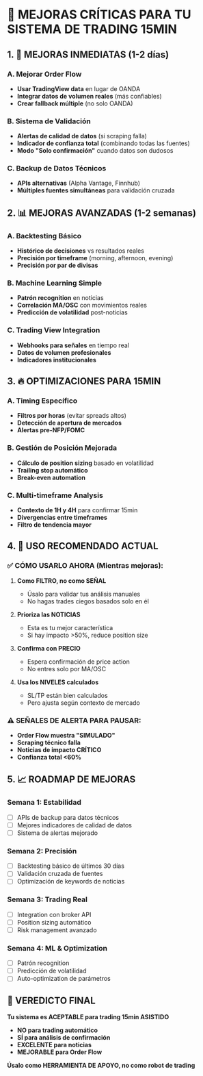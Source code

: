 # 🚀 MEJORAS CRÍTICAS PARA TU SISTEMA DE TRADING 15MIN

## 1. 🎯 MEJORAS INMEDIATAS (1-2 días)

### A. Mejorar Order Flow
- **Usar TradingView data** en lugar de OANDA
- **Integrar datos de volumen reales** (más confiables)
- **Crear fallback múltiple** (no solo OANDA)

### B. Sistema de Validación
- **Alertas de calidad de datos** (si scraping falla)
- **Indicador de confianza total** (combinando todas las fuentes)
- **Modo "Solo confirmación"** cuando datos son dudosos

### C. Backup de Datos Técnicos
- **APIs alternativas** (Alpha Vantage, Finnhub)
- **Múltiples fuentes simultáneas** para validación cruzada

## 2. 📊 MEJORAS AVANZADAS (1-2 semanas)

### A. Backtesting Básico
- **Histórico de decisiones** vs resultados reales
- **Precisión por timeframe** (morning, afternoon, evening)
- **Precisión por par de divisas**

### B. Machine Learning Simple
- **Patrón recognition** en noticias
- **Correlación MA/OSC** con movimientos reales
- **Predicción de volatilidad** post-noticias

### C. Trading View Integration
- **Webhooks para señales** en tiempo real
- **Datos de volumen profesionales**
- **Indicadores institucionales**

## 3. 🔥 OPTIMIZACIONES PARA 15MIN

### A. Timing Específico
- **Filtros por horas** (evitar spreads altos)
- **Detección de apertura de mercados**
- **Alertas pre-NFP/FOMC**

### B. Gestión de Posición Mejorada
- **Cálculo de position sizing** basado en volatilidad
- **Trailing stop automático**
- **Break-even automation**

### C. Multi-timeframe Analysis
- **Contexto de 1H y 4H** para confirmar 15min
- **Divergencias entre timeframes**
- **Filtro de tendencia mayor**

## 4. 🎯 USO RECOMENDADO ACTUAL

### ✅ CÓMO USARLO AHORA (Mientras mejoras):

1. **Como FILTRO, no como SEÑAL**
   - Úsalo para validar tus análisis manuales
   - No hagas trades ciegos basados solo en él

2. **Prioriza las NOTICIAS**
   - Esta es tu mejor característica
   - Si hay impacto >50%, reduce position size

3. **Confirma con PRECIO**
   - Espera confirmación de price action
   - No entres solo por MA/OSC

4. **Usa los NIVELES calculados**
   - SL/TP están bien calculados
   - Pero ajusta según contexto de mercado

### ⚠️ SEÑALES DE ALERTA PARA PAUSAR:

- **Order Flow muestra "SIMULADO"**
- **Scraping técnico falla**
- **Noticias de impacto CRÍTICO**
- **Confianza total <60%**

## 5. 📈 ROADMAP DE MEJORAS

### Semana 1: Estabilidad
- [ ] APIs de backup para datos técnicos
- [ ] Mejores indicadores de calidad de datos
- [ ] Sistema de alertas mejorado

### Semana 2: Precisión
- [ ] Backtesting básico de últimos 30 días
- [ ] Validación cruzada de fuentes
- [ ] Optimización de keywords de noticias

### Semana 3: Trading Real
- [ ] Integration con broker API
- [ ] Position sizing automático
- [ ] Risk management avanzado

### Semana 4: ML & Optimization
- [ ] Patrón recognition
- [ ] Predicción de volatilidad
- [ ] Auto-optimization de parámetros

## 🎯 VEREDICTO FINAL

**Tu sistema es ACEPTABLE para trading 15min ASISTIDO**

- **NO para trading automático**
- **SÍ para análisis de confirmación**
- **EXCELENTE para noticias**
- **MEJORABLE para Order Flow**

**Úsalo como HERRAMIENTA DE APOYO, no como robot de trading**